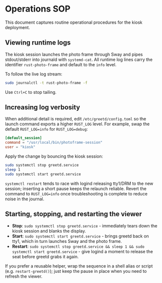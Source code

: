 # Operations SOP

This document captures routine operational procedures for the kiosk deployment.

## Viewing runtime logs

The kiosk session launches the photo frame through Sway and pipes stdout/stderr into journald with `systemd-cat`. All runtime log lines carry the identifier `rust-photo-frame` and default to the `info` level.

To follow the live log stream:

```bash
sudo journalctl -t rust-photo-frame -f
```

Use `Ctrl+C` to stop tailing.

## Increasing log verbosity

When additional detail is required, edit `/etc/greetd/config.toml` so the launch command exports a higher `RUST_LOG` level. For example, swap the default `RUST_LOG=info` for `RUST_LOG=debug`:

```toml
[default_session]
command = "/usr/local/bin/photoframe-session"
user = "kiosk"
```

Apply the change by bouncing the kiosk session:

```bash
sudo systemctl stop greetd.service
sleep 1
sudo systemctl start greetd.service
```

`systemctl restart` tends to race with logind releasing tty1/DRM to the new session; inserting a short pause keeps the relaunch reliable. Revert the command to `RUST_LOG=info` once troubleshooting is complete to reduce noise in the journal.

## Starting, stopping, and restarting the viewer

- **Stop**: `sudo systemctl stop greetd.service` - immediately tears down the kiosk session and blanks the display.
- **Start**: `sudo systemctl start greetd.service` - brings greetd back on tty1, which in turn launches Sway and the photo frame.
- **Restart**: `sudo systemctl stop greetd.service && sleep 1 && sudo systemctl start greetd.service` - give logind a moment to release the seat before greetd grabs it again.

If you prefer a reusable helper, wrap the sequence in a shell alias or script (e.g. `restart-greetd()`); just keep the pause in place when you need to refresh the viewer.
